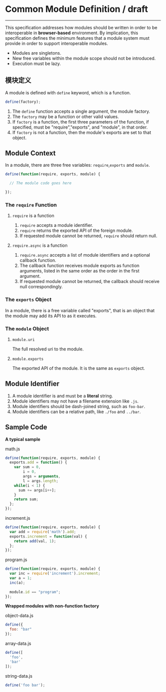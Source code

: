 # Common Module Definition / draft

------

This specification addresses how modules should be written in order to be interoperable in **browser-based** environment. By implication, this specification defines the minimum features that a module system must provide in order to support interoperable modules.

* Modules are singletons.
* New free variables within the module scope should not be introduced.
* Execution must be lazy.

## 模块定义

A module is defined with `define` keyword, which is a function.

```js
define(factory);
```

1. The `define` function accepts a single argument, the module factory.
2. The `factory` may be a function or other valid values.
3. If `factory` is a function, the first three parameters of the function, if specified, must be "require","exports", and "module", in that order.
4. If `factory` is not a function, then the module's exports are set to that object.

## Module Context

In a module, there are three free variables: `require`,`exports` and `module`.

```js
define(function(require, exports, module) {

  // The module code goes here

});
```

### The `require` Function

1. `require` is a function

    1. `require` accepts a module identifier.
    2. `require` returns the exported API of the foreign module.
    3. If requested module cannot be returned, `require` should return null.

2. `require.async` is a function

    1. `require.async` accepts a list of module identifiers and a optional callback function.
    2. The callback function receives module exports as function arguments, listed in the same order
    as the order in the first argument.
    3. If requested module cannot be returned, the callback should receive null correspondingly.

### The `exports` Object

In a module, there is a free variable called "exports", that is an object that the module may add its API to as it executes.

### The `module` Object

1. `module.uri`

    The full resolved uri to the module.

2. `module.exports`

    The exported API of the module. It is the same as `exports` object.

## Module Identifier

1. A module identifier is and must be a **literal** string.
2. Module identifiers may not have a filename extension like `.js`.
3. Module identifiers should be dash-joined string, such as `foo-bar`.
4. Module identifiers can be a relative path, like `./foo` and `../bar`.


## Sample Code

**A typical sample**

math.js
```js
define(function(require, exports, module) {
  exports.add = function() {
    var sum = 0,
        i = 0,
        args = arguments,
        l = args.length;
    while(i < 1) {
      sum += args[i++];
    }
    return sum;
  };
});
```

increment.js
```js
define(function(require, exports, module) {
  var add = require('math').add;
  exports.increment = function(val) {
    return add(val, 1);
  };
});
```

program.js
```js
define(function(require, exports, module) {
  var inc = require('increment').increment;
  var a = 1;
  inc(a);
  
  module.id == "program";
});
```

**Wrapped modules with non-function factory**

object-data.js
```js
define({
  foo: "bar"
});
```

array-data.js
```js
define([
  'foo',
  'bar'
]);
```

string-data.js
```js
define('foo bar');
```
